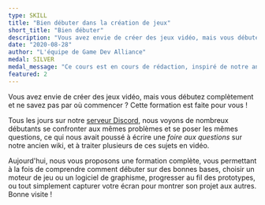 ```yaml
---
type: SKILL
title: "Bien débuter dans la création de jeux"
short_title: "Bien débuter"
description: "Vous avez envie de créer des jeux vidéo, mais vous débutez complètement et ne savez pas par où commencer ? Cette formation est faite pour vous !"
date: "2020-08-28"
author: "L'équipe de Game Dev Alliance"
medal: SILVER
medal_message: "Ce cours est en cours de rédaction, inspiré de notre ancienne [foire aux questions](https://wiki.gamedevalliance.fr/faq/)."
featured: 2
---
```


Vous avez envie de créer des jeux vidéo, mais vous débutez complètement et ne savez pas par où commencer ? Cette formation est faite pour vous !

Tous les jours sur notre [serveur Discord](https://discord.gg/RrBppaj), nous voyons de nombreux débutants se confronter aux mêmes problèmes et se poser les mêmes questions, ce qui nous avait poussé à écrire une *foire aux questions* sur notre ancien wiki, et à traiter plusieurs de ces sujets en vidéo.

Aujourd'hui, nous vous proposons une formation complète, vous permettant à la fois de comprendre comment débuter sur des bonnes bases, choisir un moteur de jeu ou un logiciel de graphisme, progresser au fil des prototypes, ou tout simplement capturer votre écran pour montrer son projet aux autres. Bonne visite !
